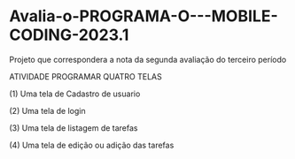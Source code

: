 # Avalia-o-PROGRAMA-O---MOBILE-CODING-2023.1
Projeto que correspondera a nota da segunda avaliação do terceiro período 

ATIVIDADE PROGRAMAR QUATRO TELAS 

(1) Uma tela de Cadastro de usuario

(2) Uma tela de login

(3) Uma tela de listagem de tarefas

(4) Uma tela de edição ou adição das tarefas
